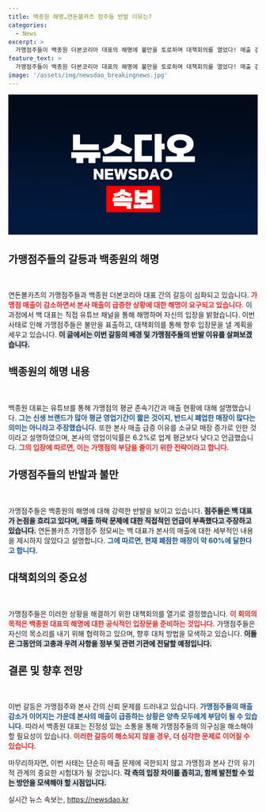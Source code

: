 ```yaml
---
title: 백종원 해명…연돈볼카츠 점주들 반발 이유는?
categories:
  - News
excerpt: >
  가맹점주들이 백종원 더본코리아 대표의 해명에 불만을 토로하며 대책회의를 열었다! 매출 감소와 본사 수익 급증에 대한 논란이 커지는 가운데, 과연 백 대표의 설명이 신뢰를 회복할 수 있을까? 클릭 후 진실을 확인해보세요!
feature_text: >
  가맹점주들이 백종원 더본코리아 대표의 해명에 불만을 토로하며 대책회의를 열었다! 매출 감소와 본사 수익 급증에 대한 논란이 커지는 가운데, 과연 백 대표의 설명이 신뢰를 회복할 수 있을까? 클릭 후 진실을 확인해보세요!
image: '/assets/img/newsdao_breakingnews.jpg'
---
```


<p><img src="/assets/img/newsdao_breakingnews.jpg" alt="ontimetimes 속보" /></p>

<h2 data-ke-size="size26">가맹점주들의 갈등과 백종원의 해명</h2>

<p data-ke-size="size16">&nbsp;</p>

<p>연돈볼카츠의 가맹점주들과 백종원 더본코리아 대표 간의 갈등이 심화되고 있습니다. <b><span style="color: #ee2323;">가맹점 매출이 감소하면서 본사 매출이 급증한 상황에 대한 해명이 요구되고 있습니다.</span></b> 이 과정에서 백 대표는 직접 유튜브 채널을 통해 해명하며 자신의 입장을 밝혔습니다. 이번 사태로 인해 가맹점주들은 불만을 표출하고, 대책회의를 통해 향후 입장문을 낼 계획을 세우고 있습니다. <b><span style="background-color: #21538527;">이 글에서는 이번 갈등의 배경 및 가맹점주들의 반발 이유를 살펴보겠습니다.</span></b></p>

<h2 data-ke-size="size26">백종원의 해명 내용</h2>

<p data-ke-size="size16">&nbsp;</p>

<p>백종원 대표는 유튜브를 통해 가맹점의 평균 존속기간과 매출 현황에 대해 설명했습니다. <b><span style="color: #1a5490;">그는 신생 브랜드가 많아 평균 영업기간이 짧은 것이지, 반드시 폐업한 매장이 많다는 의미는 아니라고 주장했습니다.</span></b> 또한 본사 매출 급증 이유를 소규모 매장 증가로 인한 것이라고 설명하였으며, 본사의 영업이익률은 6.2%로 업계 평균보다 낮다고 언급했습니다. <b><span style="color: #ee2323;">그의 입장에 따르면, 이는 가맹점의 부담을 줄이기 위한 전략이라고 합니다.</span></b> </p>

<h2 data-ke-size="size26">가맹점주들의 반발과 불만</h2>

<p data-ke-size="size16">&nbsp;</p>

<p>가맹점주들은 백종원의 해명에 대해 강력한 반발을 보이고 있습니다. <b><span style="background-color: #21538527;">점주들은 백 대표가 논점을 흐리고 있다며, 매출 하락 문제에 대한 직접적인 언급이 부족했다고 주장하고 있습니다.</span></b> 연돈볼카츠 가맹점주 정모씨는 백 대표가 본사의 매출에 대한 세부적인 내용을 제시하지 않았다고 설명합니다. <b><span style="color: #1a5490;">그에 따르면, 현재 폐점한 매장이 약 60%에 달한다고 합니다.</span></b> </p>

<h2 data-ke-size="size26">대책회의의 중요성</h2>

<p data-ke-size="size16">&nbsp;</p>

<p>가맹점주들은 이러한 상황을 해결하기 위한 대책회의를 열기로 결정했습니다. <b><span style="color: #ee2323;">이 회의의 목적은 백종원 대표의 해명에 대한 공식적인 입장문을 준비하는 것입니다.</span></b> 가맹점주들은 자신의 목소리를 내기 위해 협력하고 있으며, 향후 대처 방법을 모색하고 있습니다. <b><span style="background-color: #21538527;">이들은 그동안의 고충과 우려 사항을 정부 및 관련 기관에 전달할 예정입니다.</span></b> </p>

<h2 data-ke-size="size26">결론 및 향후 전망</h2>

<p data-ke-size="size16">&nbsp;</p>

<p>이번 갈등은 가맹점주와 본사 간의 신뢰 문제를 드러내고 있습니다. <b><span style="color: #1a5490;">가맹점주들의 매출 감소가 이어지는 가운데 본사의 매출이 급증하는 상황은 양측 모두에게 부담이 될 수 있습니다.</span></b> 따라서 백종원 대표는 진정성 있는 소통을 통해 가맹점주들의 의구심을 해소해야 할 필요성이 있습니다. <b><span style="color: #ee2323;">이러한 갈등이 해소되지 않을 경우, 더 심각한 문제로 이어질 수 있습니다.</span></b> </p>

<p>마무리하자면, 이번 사태는 단순히 매출 문제에 국한되지 않고 가맹점과 본사 간의 유기적 관계의 중요한 시험대가 될 것입니다. <b><span style="background-color: #21538527;">각 측의 입장 차이를 좁히고, 함께 발전할 수 있는 방안을 모색해야 할 시점입니다.</span></b></p>
실시간 뉴스 속보는, <a href="https://newsdao.kr" rel="dofollow">https://newsdao.kr</a>


